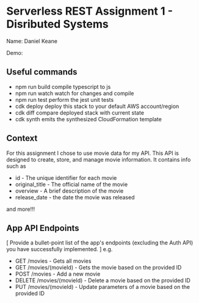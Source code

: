 # Serverless REST Assignment 1 - Disributed Systems

Name: Daniel Keane

Demo: 

## Useful commands

* npm run build compile typescript to js
* npm run watch watch for changes and compile
* npm run test perform the jest unit tests
* cdk deploy deploy this stack to your default AWS account/region
* cdk diff compare deployed stack with current state
* cdk synth emits the synthesized CloudFormation template

## Context

For this assignment I chose to use movie data for my API. This API is designed to create, store, and manage movie information. It contains info such as 

* id - The unique identifier for each movie
* original_title - The official name of the movie
* overview - A brief description of the movie
* release_date - the date the movie was released

and more!!!

## App API Endpoints

[ Provide a bullet-point list of the app's endpoints (excluding the Auth API) you have successfully implemented. ] e.g.

* GET /movies - Gets all movies
* GET /movies/(movieId) - Gets the movie based on the provided ID
* POST /movies - Add a new movie
* DELETE /movies/(movieId) - Delete a movie based on the provided ID
* PUT /movies/(movieId) - Update parameters of a movie based on the provided ID

